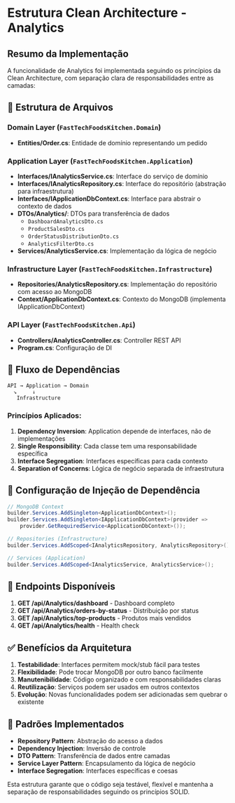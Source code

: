 # Estrutura Clean Architecture - Analytics

## Resumo da Implementação

A funcionalidade de Analytics foi implementada seguindo os princípios da Clean Architecture, com separação clara de responsabilidades entre as camadas:

## 📁 Estrutura de Arquivos

### Domain Layer (`FastTechFoodsKitchen.Domain`)
- **Entities/Order.cs**: Entidade de domínio representando um pedido

### Application Layer (`FastTechFoodsKitchen.Application`)
- **Interfaces/IAnalyticsService.cs**: Interface do serviço de domínio
- **Interfaces/IAnalyticsRepository.cs**: Interface do repositório (abstração para infraestrutura)
- **Interfaces/IApplicationDbContext.cs**: Interface para abstrair o contexto de dados
- **DTOs/Analytics/**: DTOs para transferência de dados
  - `DashboardAnalyticsDto.cs`
  - `ProductSalesDto.cs`
  - `OrderStatusDistributionDto.cs`
  - `AnalyticsFilterDto.cs`
- **Services/AnalyticsService.cs**: Implementação da lógica de negócio

### Infrastructure Layer (`FastTechFoodsKitchen.Infrastructure`)
- **Repositories/AnalyticsRepository.cs**: Implementação do repositório com acesso ao MongoDB
- **Context/ApplicationDbContext.cs**: Contexto do MongoDB (implementa IApplicationDbContext)

### API Layer (`FastTechFoodsKitchen.Api`)
- **Controllers/AnalyticsController.cs**: Controller REST API
- **Program.cs**: Configuração de DI

## 🔄 Fluxo de Dependências

```
API → Application → Domain
  ↘     ↓
   Infrastructure
```

### Princípios Aplicados:

1. **Dependency Inversion**: Application depende de interfaces, não de implementações
2. **Single Responsibility**: Cada classe tem uma responsabilidade específica
3. **Interface Segregation**: Interfaces específicas para cada contexto
4. **Separation of Concerns**: Lógica de negócio separada de infraestrutura

## 🔧 Configuração de Injeção de Dependência

```csharp
// MongoDB Context
builder.Services.AddSingleton<ApplicationDbContext>();
builder.Services.AddSingleton<IApplicationDbContext>(provider => 
    provider.GetRequiredService<ApplicationDbContext>());

// Repositories (Infrastructure)
builder.Services.AddScoped<IAnalyticsRepository, AnalyticsRepository>();

// Services (Application)
builder.Services.AddScoped<IAnalyticsService, AnalyticsService>();
```

## 🚀 Endpoints Disponíveis

1. **GET /api/Analytics/dashboard** - Dashboard completo
2. **GET /api/Analytics/orders-by-status** - Distribuição por status
3. **GET /api/Analytics/top-products** - Produtos mais vendidos
4. **GET /api/Analytics/health** - Health check

## ✅ Benefícios da Arquitetura

1. **Testabilidade**: Interfaces permitem mock/stub fácil para testes
2. **Flexibilidade**: Pode trocar MongoDB por outro banco facilmente
3. **Manutenibilidade**: Código organizado e com responsabilidades claras
4. **Reutilização**: Serviços podem ser usados em outros contextos
5. **Evolução**: Novas funcionalidades podem ser adicionadas sem quebrar o existente

## 🔄 Padrões Implementados

- **Repository Pattern**: Abstração do acesso a dados
- **Dependency Injection**: Inversão de controle
- **DTO Pattern**: Transferência de dados entre camadas
- **Service Layer Pattern**: Encapsulamento da lógica de negócio
- **Interface Segregation**: Interfaces específicas e coesas

Esta estrutura garante que o código seja testável, flexível e mantenha a separação de responsabilidades seguindo os princípios SOLID.
